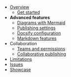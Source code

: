 * [Overview](/)
  * [Get started](get-started)
* **Advanced features**
  * [Diagrams with Mermaid](advanced/mermaid)
  * [Publishing settings](advanced/publishing-settings)
  * [Docsify configuration](advanced/docsify)
  * [Markdown features](advanced/markdown-features)
* Collaboration
  * [Teams and permissions](collaboration/teams-and-permissions)
  * [Collaborative publishing](collaboration/collaborative-publishing)
* [Limitations](limitations)
* [Issues](issues)
* [Showcase](showcase)

